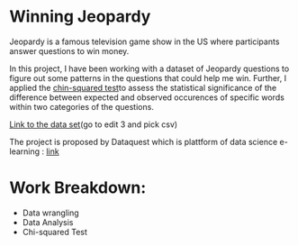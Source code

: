 # Winning Jeopardy

Jeopardy is a famous television game show in the US where participants answer questions to win money.

In this project, I have been working with a dataset of Jeopardy questions to figure out some patterns in the questions that could help me win. 
Further, I applied the [chin-squared test](https://en.wikipedia.org/wiki/Chi-squared_test)to assess the statistical significance of the difference between expected and observed occurences of specific words within two categories of the questions.

[Link to the data set](https://www.reddit.com/r/datasets/comments/1uyd0t/200000_jeopardy_questions_in_a_json_file/)(go to edit 3 and pick csv)

The project is proposed by Dataquest which is plattform of data science e-learning : [link](https://www.dataquest.io/)

# Work Breakdown:

- Data wrangling
- Data Analysis
- Chi-squared Test 

